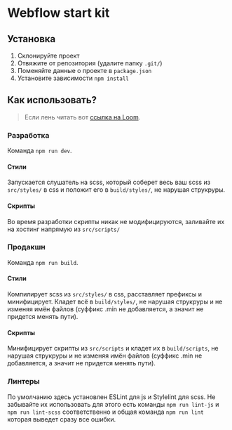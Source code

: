 # Webflow start kit

## Установка

1. Склонируйте проект
2. Отвяжите от репозитория (удалите папку `.git/`)
3. Поменяйте данные о проекте в `package.json`
4. Установите зависимости `npm install`


## Как использовать?

> Если лень читать вот [ссылка на Loom](https://www.loom.com/share/2afd64cb4bf0477d890248849030e9b8).

### Разработка
Команда `npm run dev`.

#### Стили
Запускается слушатель на scss, который соберет весь ваш scss из `src/styles/`
в css и положит его в `build/styles/`, не нарушая струкруры.

#### Скрипты
Во время разработки скрипты никак не модифицируются, заливайте их на хостинг
напрямую из `src/scripts/`


### Продакшн
Команда `npm run build`.

#### Стили
Компилирует scss из `src/styles/` в css, расставляет префиксы и минифицирует.
Кладет всё в `build/styles/`, не нарушая струкруры
и не изменяя имён файлов (суффикс .min не добавляется, а значит не придется менять пути).

#### Скрипты
Минифицирует скрипты из `src/scripts` и кладет их в `build/scripts`, не нарушая струкруры
и не изменяя имён файлов (суффикс .min не добавляется, а значит не придется менять пути).


### Линтеры

По умолчанию здесь установлен ESLint для js и Stylelint для scss.
Не забывайте их использовать для этого есть команды `npm run lint-js` и `npm run lint-scss`
соответственно и общая команда `npm run lint` которая выведет сразу все ошибки.

